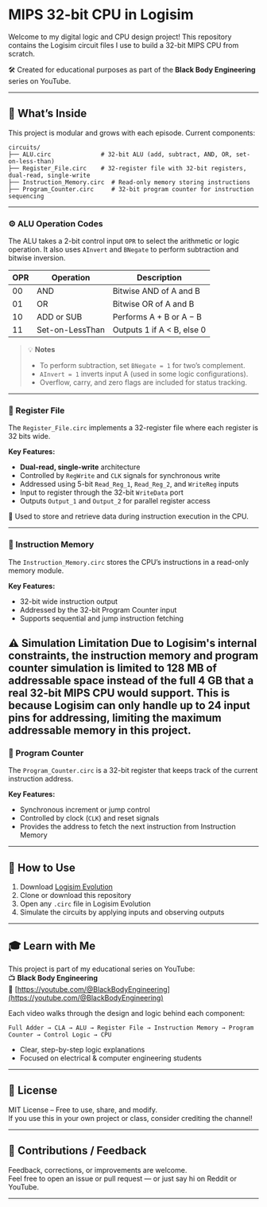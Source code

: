# MIPS 32-bit CPU in Logisim

Welcome to my digital logic and CPU design project! This repository contains the Logisim circuit files I use to build a 32-bit MIPS CPU from scratch.

🛠️ Created for educational purposes as part of the **Black Body Engineering** series on YouTube.

---

## 🧠 What’s Inside

This project is modular and grows with each episode. Current components:

```
circuits/
├── ALU.circ              # 32-bit ALU (add, subtract, AND, OR, set-on-less-than)
├── Register_File.circ    # 32-register file with 32-bit registers, dual-read, single-write
├── Instruction_Memory.circ  # Read-only memory storing instructions
├── Program_Counter.circ     # 32-bit program counter for instruction sequencing
```
---

### ⚙️ ALU Operation Codes

The ALU takes a 2-bit control input `OPR` to select the arithmetic or logic operation. It also uses `AInvert` and `BNegate` to perform subtraction and bitwise inversion.

| OPR | Operation        | Description                         |
|-----|------------------|-----------------------------------|
| 00  | AND              | Bitwise AND of A and B             |
| 01  | OR               | Bitwise OR of A and B              |
| 10  | ADD or SUB       | Performs A + B or A − B            |
| 11  | Set-on-LessThan  | Outputs 1 if A < B, else 0         |

> 💡 **Notes**  
> - To perform subtraction, set `BNegate = 1` for two’s complement.  
> - `AInvert = 1` inverts input A (used in some logic configurations).  
> - Overflow, carry, and zero flags are included for status tracking.

---

### 🧾 Register File

The `Register_File.circ` implements a 32-register file where each register is 32 bits wide.

**Key Features:**
- **Dual-read, single-write** architecture  
- Controlled by `RegWrite` and `CLK` signals for synchronous write  
- Addressed using 5-bit `Read_Reg_1`, `Read_Reg_2`, and `WriteReg` inputs  
- Input to register through the 32-bit `WriteData` port  
- Outputs `Output_1` and `Output_2` for parallel register access

📌 Used to store and retrieve data during instruction execution in the CPU.

---

### 📜 Instruction Memory

The `Instruction_Memory.circ` stores the CPU’s instructions in a read-only memory module.

**Key Features:**
- 32-bit wide instruction output  
- Addressed by the 32-bit Program Counter input  
- Supports sequential and jump instruction fetching  

⚠️ Simulation Limitation
Due to Logisim's internal constraints, the instruction memory and program counter simulation is limited to 128 MB of addressable space instead of the full 4 GB that a real 32-bit MIPS CPU would support. This is because Logisim can only handle up to 24 input pins for addressing, limiting the maximum addressable memory in this project.
---

### 🔄 Program Counter

The `Program_Counter.circ` is a 32-bit register that keeps track of the current instruction address.

**Key Features:**
- Synchronous increment or jump control  
- Controlled by clock (`CLK`) and reset signals  
- Provides the address to fetch the next instruction from Instruction Memory  

---

## 🚀 How to Use

1. Download [Logisim Evolution](https://github.com/logisim-evolution/logisim-evolution)  
2. Clone or download this repository  
3. Open any `.circ` file in Logisim Evolution  
4. Simulate the circuits by applying inputs and observing outputs  

---

## 🎓 Learn with Me

This project is part of my educational series on YouTube:  
📺 **Black Body Engineering**  
🔗 [https://youtube.com/@BlackBodyEngineering](https://youtube.com/@BlackBodyEngineering)

Each video walks through the design and logic behind each component:

```
Full Adder → CLA → ALU → Register File → Instruction Memory → Program Counter → Control Logic → CPU
```

- Clear, step-by-step logic explanations  
- Focused on electrical & computer engineering students  

---

## 📝 License

MIT License – Free to use, share, and modify.  
If you use this in your own project or class, consider crediting the channel!

---

## 🙌 Contributions / Feedback

Feedback, corrections, or improvements are welcome.  
Feel free to open an issue or pull request — or just say hi on Reddit or YouTube.

---
